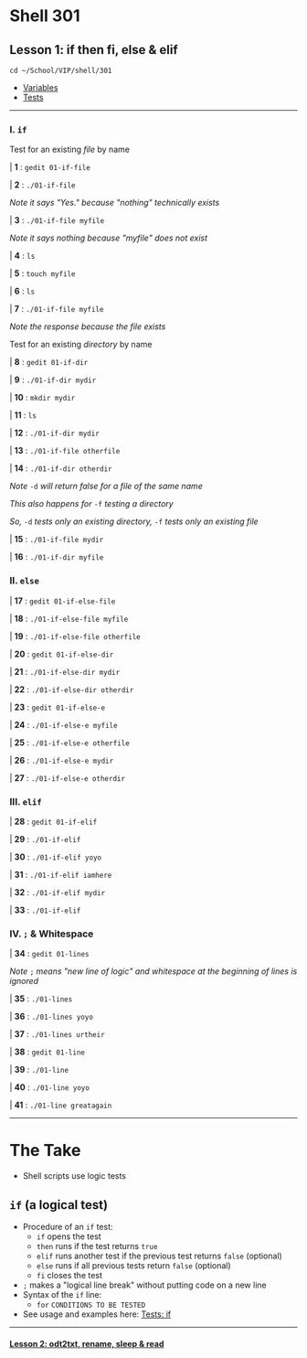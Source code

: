 # Shell 301
## Lesson 1: if then fi, else & elif

`cd ~/School/VIP/shell/301`

- [Variables](https://github.com/inkVerb/vip/blob/master/Cheat-Sheets/Variables.md)
- [Tests](https://github.com/inkVerb/vip/blob/master/Cheat-Sheets/Tests.md)

___

### I. `if`

Test for an existing *file* by name

| **1** : `gedit 01-if-file`

| **2** : `./01-if-file`

*Note it says "Yes." because "nothing" technically exists*

| **3** : `./01-if-file myfile`

*Note it says nothing because "myfile" does not exist*

| **4** : `ls`

| **5** : `touch myfile`

| **6** : `ls`

| **7** : `./01-if-file myfile`

*Note the response because the file exists*

Test for an existing *directory* by name

| **8** : `gedit 01-if-dir`

| **9** : `./01-if-dir mydir`

| **10** : `mkdir mydir`

| **11** : `ls`

| **12** : `./01-if-dir mydir`

| **13** : `./01-if-file otherfile`

| **14** : `./01-if-dir otherdir`

*Note* `-d` *will return false for a file of the same name*

*This also happens for* `-f` *testing a directory*

*So,* `-d` *tests only an existing directory,* `-f` *tests only an existing file*

| **15** : `./01-if-file mydir`

| **16** : `./01-if-dir myfile`

### II. `else`

| **17** : `gedit 01-if-else-file`

| **18** : `./01-if-else-file myfile`

| **19** : `./01-if-else-file otherfile`

| **20** : `gedit 01-if-else-dir`

| **21** : `./01-if-else-dir mydir`

| **22** : `./01-if-else-dir otherdir`

| **23** : `gedit 01-if-else-e`

| **24** : `./01-if-else-e myfile`

| **25** : `./01-if-else-e otherfile`

| **26** : `./01-if-else-e mydir`

| **27** : `./01-if-else-e otherdir`

### III. `elif`

| **28** : `gedit 01-if-elif`

| **29** : `./01-if-elif`

| **30** : `./01-if-elif yoyo`

| **31** : `./01-if-elif iamhere`

| **32** : `./01-if-elif mydir`

| **33** : `./01-if-elif`

### IV. `;` & Whitespace

| **34** : `gedit 01-lines`

*Note* `;` *means "new line of logic" and whitespace at the beginning of lines is ignored*

| **35** : `./01-lines`

| **36** : `./01-lines yoyo`

| **37** : `./01-lines urtheir`

| **38** : `gedit 01-line`

| **39** : `./01-line`

| **40** : `./01-line yoyo`

| **41** : `./01-line greatagain`

___

# The Take

- Shell scripts use logic tests

## `if` (a logical test)
- Procedure of an `if` test:
  - `if` opens the test
  - `then` runs if the test returns `true`
  - `elif` runs another test if the previous test returns `false` (optional)
  - `else` runs if all previous tests return `false` (optional)
  - `fi` closes the test
- `;` makes a "logical line break" without putting code on a new line  
- Syntax of the `if` line:
  - `for` `CONDITIONS TO BE TESTED`
- See usage and examples here: [Tests: if](https://github.com/inkVerb/vip/blob/master/Cheat-Sheets/Tests.md#ii-if-then-else--elif-fi)
___

#### [Lesson 2: odt2txt, rename, sleep & read](https://github.com/inkVerb/vip/blob/master/301-shell/Lesson-02.md)
